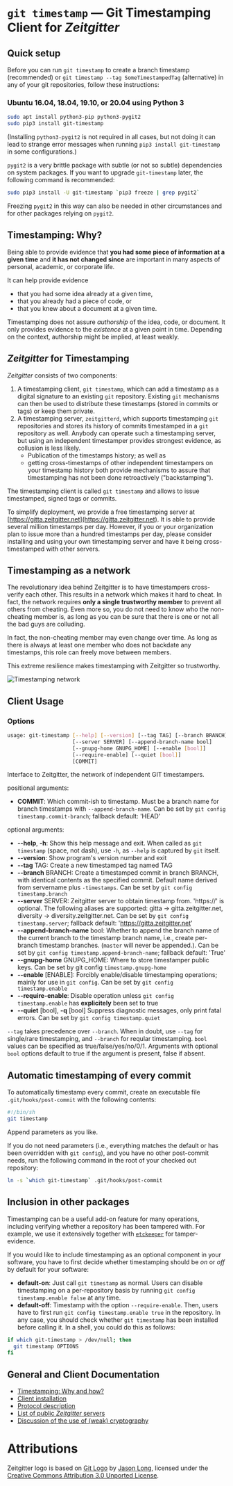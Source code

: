 # `git timestamp` — Git Timestamping Client for *Zeitgitter*

## Quick setup

Before you can run `git timestamp` to create a branch timestamp (recommended)
or `git timestamp --tag SomeTimestampedTag` (alternative) in any of your git
repositories, follow these instructions:


### Ubuntu 16.04, 18.04, 19.10, or 20.04 using Python 3

```sh
sudo apt install python3-pip python3-pygit2
sudo pip3 install git-timestamp
```

(Installing `python3-pygit2` is not required in all cases, but not
doing it can lead to strange error messages when running `pip3 install
git-timestamp` in some configurations.)

`pygit2` is a very brittle package with subtle (or not so subtle)
dependencies on system packages. If you want to upgrade
`git-timestamp` later, the following command is recommended:

```sh
sudo pip3 install -U git-timestamp `pip3 freeze | grep pygit2`
```

Freezing `pygit2` in this way can also be needed in other
circumstances and for other packages relying on `pygit2`.

## Timestamping: Why?

Being able to provide evidence that **you had some piece of information at a
given time** and **it has not changed since** are important in many aspects of
personal, academic, or corporate life.

It can help provide evidence
- that you had some idea already at a given time,
- that you already had a piece of code, or
- that you knew about a document at a given time.

Timestamping does not assure *authorship* of the idea, code, or document. It
only provides evidence to the *existence* at a given point in time. Depending
on the context, authorship might be implied, at least weakly.


## *Zeitgitter* for Timestamping

*Zeitgitter* consists of two components:

1. A timestamping client, `git timestamp`, which can add a timestamp as a digital signature to
   an existing `git` repository. Existing `git` mechanisms can then be used
   to distribute these timestamps (stored in commits or tags) or keep them
   private.
2. A timestamping server, `zeitgitterd`, which supports timestamping `git` repositories and
   stores its history of commits timestamped in a `git` repository as well.
   Anybody can operate such a timestamping server, but using an independent
   timestamper provides strongest evidence, as collusion is less likely.
   - Publication of the timestamps history; as well as
   - getting cross-timestamps of other independent timestampers on your
     timestamp history
   both provide mechanisms to assure that timestamping has not been done
   retroactively ("backstamping").

The timestamping client is called `git timestamp` and allows to issue
timestamped, signed tags or commits.

To simplify deployment, we provide a free timestamping server at
[https://gitta.zeitgitter.net](https://gitta.zeitgitter.net).
It is able to provide several
million timestamps per day. However, if you or your organization plan to issue
more than a hundred timestamps per day, please consider installing and using
your own timestamping server and have it being cross-timestamped with other
servers.


## Timestamping as a network

The revolutionary idea behind Zeitgitter is to have timestampers cross-verify
each other. This results in a network which makes it hard to cheat. In fact,
the network requires **only a single trustworthy member** to prevent all
others from cheating. Even more so, you do not need to know who the
non-cheating member is, as long as you can be sure that there is one or not
all the bad guys are colluding.

In fact, the non-cheating member may even change over time. As long as there is
always at least one member who does not backdate any timestamps, this role can
freely move between members.

This extreme resilience makes timestamping with Zeitgitter so trustworthy.

![Timestamping network](./doc/TimestampingNetwork.png)


## Client Usage

### Options

```sh
usage: git-timestamp [--help] [--version] [--tag TAG] [--branch BRANCH]
                     [--server SERVER] [--append-branch-name bool]
                     [--gnupg-home GNUPG_HOME] [--enable [bool]]
                     [--require-enable] [--quiet [bool]]
                     [COMMIT]
```
Interface to Zeitgitter, the network of independent GIT timestampers.

positional arguments:
*  **COMMIT**:          Which commit-ish to timestamp. Must be a branch name
                        for branch timestamps with `--append-branch-name`. Can
                        be set by `git config timestamp.commit-branch`;
                        fallback default: 'HEAD'

optional arguments:
* **--help**, **-h**:   Show this help message and exit. When called as `git
                        timestamp` (space, not dash), use `-h`, as `--help` is
                        captured by `git` itself.
* **--version**:        Show program's version number and exit
* **--tag** TAG:        Create a new timestamped tag named TAG
* **--branch** BRANCH:  Create a timestamped commit in branch BRANCH, with
                        identical contents as the specified commit. Default
                        name derived from servername plus `-timestamps`. Can
                        be set by `git config timestamp.branch`
* **--server** SERVER:  Zeitgitter server to obtain timestamp from. 'https://'
                        is optional. The following aliases are supported:
                        gitta → gitta.zeitgitter.net, diversity →
                        diversity.zeitgitter.net. Can be set by `git config
                        timestamp.server`; fallback default:
                        'https://gitta.zeitgitter.net'
* **--append-branch-name** bool:
                        Whether to append the branch name of the current
                        branch to the timestamp branch name, i.e., create per-
                        branch timestamp branches. (`master` will never be
                        appended.). Can be set by `git config
                        timestamp.append-branch-name`; fallback default:
                        'True'
* **--gnupg-home** GNUPG_HOME:
                        Where to store timestamper public keys. Can be set by
                        git config `timestamp.gnupg-home`
* **--enable** [ENABLE]: Forcibly enable/disable timestamping operations;
                        mainly for use in `git config`. Can be set by `git
                        config timestamp.enable`
* **--require-enable**: Disable operation unless `git config timestamp.enable`
                        has **explicitely** been set to true
* **--quiet** [bool], **-q** [bool]
                        Suppress diagnostic messages, only print fatal errors.
                        Can be set by `git config timestamp.quiet`

`--tag` takes precedence over `--branch`. When in doubt, use `--tag` for
single/rare timestamping, and `--branch` for reqular timestamping. `bool`
values can be specified as true/false/yes/no/0/1. Arguments with optional
`bool` options default to true if the argument is present, false if absent.


## Automatic timestamping of every commit

To automatically timestamp every commit, create an executable file
`.git/hooks/post-commit` with the following contents:

```sh
#!/bin/sh
git timestamp
```

Append parameters as you like.

If you do not need parameters (i.e., everything matches the default or has been
overridden with `git config`), and you have no other post-commit needs, run the
following command in the root of your checked out repository:

```sh
ln -s `which git-timestamp` .git/hooks/post-commit
```


## Inclusion in other packages

Timestamping can be a useful add-on feature for many operations, including
verifying whether a repository has been tampered with. For example, we use it
extensively together with [`etckeeper`](https://etckeeper.branchable.com/)
for tamper-evidence.

If you would like to include timestamping as an optional component in your
software, you have to first decide whether timestamping should be *on* or *off*
by default for your software:
* **default-on**: Just call `git timestamp` as normal. Users can disable
  timestamping on a per-repository basis by running
  `git config timestamp.enable false` at any time.
* **default-off**: Timestamp with the option `--require-enable`. Then, users
  have to first run `git config timestamp.enable true` in the repository.
In any case, you should check whether `git timestamp` has been installed before
calling it. In a shell, you could do this as follows:

```sh
if which git-timestamp > /dev/null; then
  git timestamp OPTIONS
fi
```


## General and Client Documentation

- [Timestamping: Why and how?](doc/Timestamping.md)
- [Client installation](doc/Install.md)
- [Protocol description](doc/Protocol.md)
- [List of public *Zeitgitter* servers](doc/ServerList.md)
- [Discussion of the use of (weak) cryptography](doc/Cryptography.md)


# Attributions

Zeitgitter logo is based on [Git Logo](https://git-scm.com/downloads/logos) by
[Jason Long](https://twitter.com/jasonlong), licensed under the
[Creative Commons Attribution 3.0
Unported License](https://creativecommons.org/licenses/by/3.0/).

